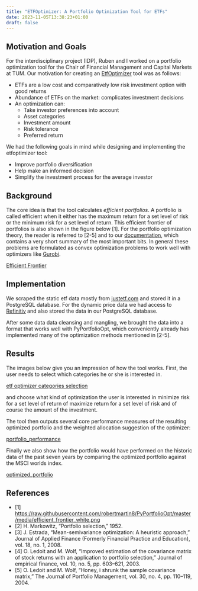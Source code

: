 ```yaml
---
title: "ETFOptimizer: A Portfolio Optimization Tool for ETFs"
date: 2023-11-05T13:38:23+01:00
draft: false
---
```


## Motivation and Goals

For the interdisciplinary project (IDP), Ruben and I worked on a portfolio optimization tool for the Chair of Financial Management and Capital Markets at TUM. 
Our motivation for creating an [EtfOptimizer](https://github.com/armbruer/etfoptimizer) tool was as follows:

- ETFs are a low cost and comparatively low risk investment option with good returns
- Abundance of ETFs on the market: complicates investment decisions
- An optimization can:
    - Take investor preferences into account
    - Asset categories
    - Investment amount
    - Risk tolerance
    - Preferred return

We had the following goals in mind while designing and implementing the etfoptimizer tool:

- Improve portfolio diversification
- Help make an informed decision
- Simplify the investment process for the average investor 

## Background

The core idea is that the tool calculates *efficient portfolios*. A portfolio is called efficient when it either has the maximum return for a set level of risk or the minimum risk for a set level of return. This efficient frontier of portfolios is also shown in the figure below [1]. 
For the portfolio optimization theory, the reader is referred to [2-5] and to our [documentation](https://github.com/armbruer/etfoptimizer/blob/main/docs/report.pdf), which contains a very short summary of the most important bits. In general these problems are formulated as convex optimization problems to work well with optimizers like [Gurobi](https://www.gurobi.com/).

[Efficient Frontier](./efficient_frontier_white.png)

## Implementation

We scraped the static etf data mostly from [justetf.com](https://www.justetf.com) and stored it in a PostgreSQL database. For the dynamic price data we had access to [Refinitiv](https://www.refinitiv.com/en) and also stored the data in our PostgreSQL database.

After some data data cleansing and mangling, we brought the data into a format that works well with PyPortfolioOpt, which conveniently already has implemented many of the optimization methods mentioned in [2-5].

## Results

The images below give you an impression of how the tool works. First, the user needs to select which categories he or she is interested in.

[etf optimizer categories selection](./categories.png)

and choose what kind of optimization the user is interested in minimize risk for a set level of return of maximize return for a set level of risk and of course the amount of the investment.

The tool then outputs several core performance measures of the resulting optimized portfolio and the weighted allocation suggestion of the optimizer:

[portfolio_performance](./results.png)

Finally we also show how the portfolio would have performed on the historic data of the past seven years by comparing the optimized portfolio against the MSCI worlds index.

[optimized_portfolio](./evaluation.png)

## References

- [1] https://raw.githubusercontent.com/robertmartin8/PyPortfolioOpt/master/media/efficient_frontier_white.png
- [2] H. Markowitz, “Portfolio selection,” 1952.
- [3] J. Estrada, “Mean-semivariance optimization: A heuristic approach,” Journal of
Applied Finance (Formerly Financial Practice and Education), vol. 18, no. 1, 2008.
- [4] O. Ledoit and M. Wolf, “Improved estimation of the covariance matrix of stock
returns with an application to portfolio selection,” Journal of empirical finance,
vol. 10, no. 5, pp. 603–621, 2003.
- [5] O. Ledoit and M. Wolf, “Honey, i shrunk the sample covariance matrix,” The
Journal of Portfolio Management, vol. 30, no. 4, pp. 110–119, 2004.
